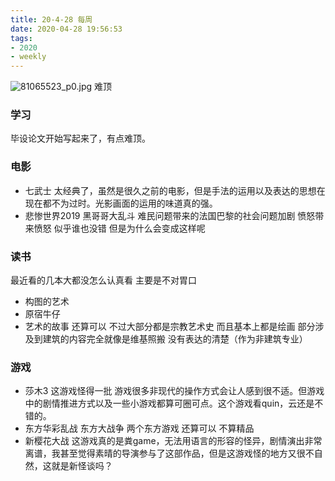 ```yaml
---
title: 20-4-28 每周
date: 2020-04-28 19:56:53
tags:
- 2020
- weekly
---
```

![81065523_p0.jpg](https://i.loli.net/2020/04/28/TE6Dm91fhkbd5zi.jpg)
难顶
<!-- more-->

### 学习
毕设论文开始写起来了，有点难顶。

### 电影
- 七武士 太经典了，虽然是很久之前的电影，但是手法的运用以及表达的思想在现在都不为过时。光影画面的运用的味道真的强。
- 悲惨世界2019 黑哥哥大乱斗 难民问题带来的法国巴黎的社会问题加剧 愤怒带来愤怒 似乎谁也没错 但是为什么会变成这样呢

### 读书
最近看的几本大都没怎么认真看 主要是不对胃口
- 构图的艺术
- 原宿牛仔
- 艺术的故事 还算可以 不过大部分都是宗教艺术史 而且基本上都是绘画 部分涉及到建筑的内容完全就像是维基照搬 没有表达的清楚（作为非建筑专业）

### 游戏
- 莎木3 这游戏怪得一批 游戏很多非现代的操作方式会让人感到很不适。但游戏中的剧情推进方式以及一些小游戏都算可圈可点。这个游戏看quin，云还是不错的。
- 东方华彩乱战 东方大战争 两个东方游戏 还算可以 不算精品
- 新樱花大战 这游戏真的是粪game，无法用语言的形容的怪异，剧情演出非常离谱，我甚至觉得素晴的导演参与了这部作品，但是这游戏怪的地方又很不自然，这就是新怪谈吗？

